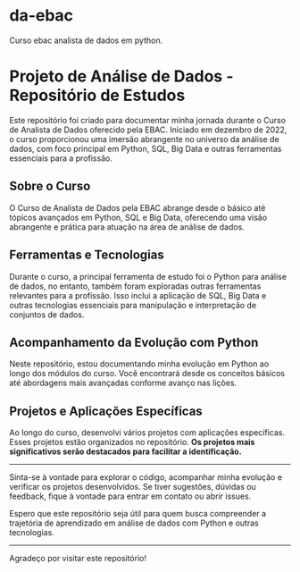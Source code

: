 # da-ebac
Curso ebac analista de dados em python.

# Projeto de Análise de Dados - Repositório de Estudos

Este repositório foi criado para documentar minha jornada durante o Curso de Analista de Dados oferecido pela EBAC. Iniciado em dezembro de 2022, o curso proporcionou uma imersão abrangente no universo da análise de dados, com foco principal em Python, SQL, Big Data e outras ferramentas essenciais para a profissão.

## Sobre o Curso

O Curso de Analista de Dados pela EBAC abrange desde o básico até tópicos avançados em Python, SQL e Big Data, oferecendo uma visão abrangente e prática para atuação na área de análise de dados.

## Ferramentas e Tecnologias

Durante o curso, a principal ferramenta de estudo foi o Python para análise de dados, no entanto, também foram exploradas outras ferramentas relevantes para a profissão. Isso inclui a aplicação de SQL, Big Data e outras tecnologias essenciais para manipulação e interpretação de conjuntos de dados.

## Acompanhamento da Evolução com Python

Neste repositório, estou documentando minha evolução em Python ao longo dos módulos do curso. Você encontrará desde os conceitos básicos até abordagens mais avançadas conforme avanço nas lições.

## Projetos e Aplicações Específicas

Ao longo do curso, desenvolvi vários projetos com aplicações específicas. Esses projetos estão organizados no repositório. **Os projetos mais significativos serão destacados para facilitar a identificação.**

---

Sinta-se à vontade para explorar o código, acompanhar minha evolução e verificar os projetos desenvolvidos. Se tiver sugestões, dúvidas ou feedback, fique à vontade para entrar em contato ou abrir issues. 

Espero que este repositório seja útil para quem busca compreender a trajetória de aprendizado em análise de dados com Python e outras tecnologias.

---

Agradeço por visitar este repositório!



